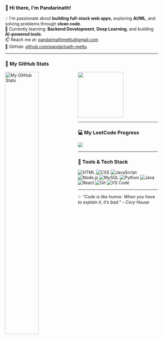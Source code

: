 ### 👋 Hi there, I'm Pandarinath!
<!---
pandarinath-mettu/pandarinath-mettu is a ✨ special ✨ repository because its `README.md` (this file) appears on your GitHub profile.
You can click the Preview link to check out your changes.
--->

💡 I'm passionate about **building full-stack web apps**, exploring **AI/ML**, and solving problems through **clean code**.  
🌱 Currently learning: **Backend Development**, **Deep Learning**, and building **AI-powered tools**.  
📫 Reach me at: [pandarinathmettu@gmail.com](mailto:pandarinathmettu@gmail.com)  
🔗 GitHub: [github.com/pandarinath-mettu](https://github.com/pandarinath-mettu)

---

### 🚀 My GitHub Stats
<img alt="My GitHub Stats" align="left" width="47%" src="https://github-readme-stats.vercel.app/api?username=pandarinath-mettu&show_icons=true&theme=radical" />
<a href="https://github.com/pandarinath-mettu">
  <img height=150 align="center" src="https://github-readme-stats.vercel.app/api/top-langs?username=pandarinath-mettu&layout=compact&langs_count=8&card_width=320&theme=radical" />
</a>

---

### 💻 My LeetCode Progress
![](https://leetcard.jacoblin.cool/pandarinath-mettu?ext=heatmap)

---

### 🔧 Tools & Tech Stack
![HTML](https://img.shields.io/badge/-HTML5-E34F26?logo=html5&logoColor=fff)
![CSS](https://img.shields.io/badge/-CSS3-1572B6?logo=css3&logoColor=fff)
![JavaScript](https://img.shields.io/badge/-JavaScript-F7DF1E?logo=javascript&logoColor=000)
![Node.js](https://img.shields.io/badge/-Node.js-339933?logo=node.js&logoColor=fff)
![MySQL](https://img.shields.io/badge/-MySQL-4479A1?logo=mysql&logoColor=fff)
![Python](https://img.shields.io/badge/-Python-3776AB?logo=python&logoColor=fff)
![Java](https://img.shields.io/badge/-Java-007396?logo=java&logoColor=fff)
![React](https://img.shields.io/badge/-React-61DAFB?logo=react&logoColor=000)
![Git](https://img.shields.io/badge/-Git-F05032?logo=git&logoColor=fff)
![VS Code](https://img.shields.io/badge/-VSCode-007ACC?logo=visual-studio-code&logoColor=fff)

---

✨ _“Code is like humor. When you have to explain it, it’s bad.” – Cory House_
